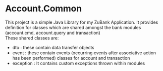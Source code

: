 # Account.Common

This project is a simple Java Library for my ZuBank Application. It provides definition for classes
which are shared amongst the bank modules (account.cmd, account.query and transaction) <br>
These shared classes are:
* dto : these contain data transfer objects  
* event : these contain events (occurring events after associative action has been performed) classes for account and transaction
* exception : It contains custom exceptions thrown within modules
